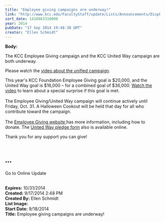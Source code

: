 ```yaml
---
title: "Employee giving campaigns are underway!"
link: "http://www.kcc.edu/FacultyStaff/update/Lists/Announcements/DispForm.aspx?ID=1631"
sort_date: 1410983310000
year: 2014
pubDate: "17 Sep 2014 19:48:30 GMT"
creator: "Ellen Schmidt"
---
```


<div><b>Body:</b> <div class="ExternalClassD1C1B115BAEE448CAD7D7BD91A92E7F2"><p>​The KCC Employee Giving campaign and the KCC United Way campaign are both underway. </p>
<p>Please watch the <a href="https://www.youtube.com/watch?v=N5Co9amHIos">video about the unified campaign</a>.</p>
<p>This year's KCC Foundation Employee Giving goal is $20,000, and the United Way goal is $16,000 – for a combined goal of $36,000. <a href="https://www.youtube.com/watch?v=N5Co9amHIos">Watch the video</a> to learn about a special surprise if this goal is met.  <br /><br />The Employee Giving/United Way campaign will continue actively until Friday, Oct. 31. A Halloween Cookout will be held that day for all who contribute toward the campaign.<br /><br />The <a href="/Foundation/giving/eg/Pages/2014campaign.aspx">Employee Giving website </a>has more information, including how to donate. The <a href="/FacultyStaff/departments/hr/Documents/2014%20United%20Way%20Pledge%20Form.pdf">United Way pledge form</a> also is available online. </p>
<p>Thank you for any support you can give!<br /><br /> <br /><br /><br />***<br /> <br />Go to Online Update<br /><br /></p></div></div>
<div><b>Expires:</b> 10/31/2014</div>
<div><b>Created:</b> 9/17/2014 2:48 PM</div>
<div><b>Created By:</b> Ellen Schmidt</div>
<div><b>List Image:</b> <a href="http://www.kcc.edu/SiteCollectionImages/tacopic.gif"></a></div>
<div><b>Start Date:</b> 9/18/2014</div>
<div><b>Title:</b> Employee giving campaigns are underway!</div>
